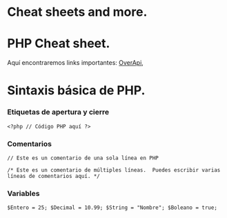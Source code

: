 # Cheat sheets and more. 

# PHP Cheat sheet.

Aquí encontraremos links importantes: [OverApi](https://overapi.com/php), <br>

# Sintaxis básica de PHP.

### Etiquetas de apertura y cierre
`<?php
    // Código PHP aquí
?>`

### Comentarios
`// Este es un comentario de una sola línea en PHP`

`/*
   Este es un comentario de múltiples líneas. 
   Puedes escribir varias líneas de comentarios aquí.
*/`

### Variables
`
$Entero = 25;
$Decimal = 10.99;
$String = "Nombre";
$Boleano = true;
`








